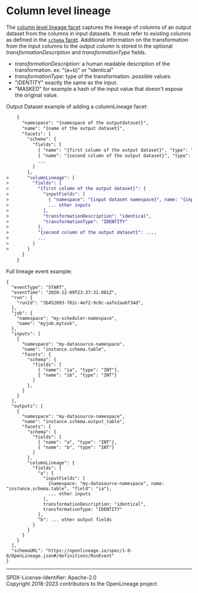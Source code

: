 # Column level lineage

The [column level lineage facet](ColumnLineageDatasetFacet.json) captures the lineage of columns of an output dataset from the columns in input datasets.
It must refer to existing columns as defined in the [`schema` facet](SchemaDatasetFacet.json).
Additional information on the transformation from the input columns to the output column is stored in the optional *transformationDescription* and *transformationType* fields.
 - *transformationDescription*: a human readable description of the transformation. ex: "(a+b)" or "identical"
 - *transformationType*: type of the transformation. possible values:
  - "IDENTITY" exactly the same as the input.
  - "MASKED" for example a hash of the input value that doesn't expose the original value.

Output Dataset example of adding a columnLineage facet:
```diff
    {
      "namespace": "{namespace of the outputdataset}",
      "name": "{name of the output dataset}",
      "facets": {
        "schema": {
          "fields": [
            { "name": "{first column of the output dataset}", "type": "{its type}"},
            { "name": "{second column of the output dataset}", "type": "{its type}"},
            ...
          ]
        },
>       "columnLineage": {
>         "fields": {
>           "{first column of the output dataset}": {
>             "inputFields": [
>               { "namespace": "{input dataset namespace}", name: "{input dataset name}", "field": "{input dataset column name}"},
>               ... other inputs
>             ],
>             "transformationDescription": "identical",
>             "transformationType": "IDENTITY"
>           },
>           "{second column of the output dataset}": ...,
>           ...
>         }
>       }
      }
    }
```
Full lineage event example:
```
{
  "eventType": "START",
  "eventTime": "2020-12-09T23:37:31.081Z",
  "run": {
    "runId": "3b452093-782c-4ef2-9c0c-aafe2aa6f34d",
  },
  "job": {
    "namespace": "my-scheduler-namespace",
    "name": "myjob.mytask",
  },
  "inputs": [
    {
      "namespace": "my-datasource-namespace",
      "name": "instance.schema.table",
      "facets": {
        "schema": {
          "fields": [
            { "name": "ia", "type": "INT"}, 
            { "name": "ib", "type": "INT"}
          ]
        },
      }
    }
  ],
  "outputs": [
    {
      "namespace": "my-datasource-namespace",
      "name": "instance.schema.output_table",
      "facets": {
        "schema": {
          "fields": [
            { "name": "a", "type": "INT"}, 
            { "name": "b", "type": "INT"}
          ]
        },
        "columnLineage": {
          "fields": {
            "a": {
              "inputFields": [
                {namespace: "my-datasource-namespace", name: "instance.schema.table", "field": "ia"},
                ... other inputs
              ],
              transformationDescription: "identical",
              transformationType: "IDENTITY"
            },
            "b": ... other output fields
          }
        }
      }
    }
  ],
  "schemaURL": "https://openlineage.io/spec/1-0-0/OpenLineage.json#/definitions/RunEvent"
}
```

----
SPDX-License-Identifier: Apache-2.0\
Copyright 2018-2023 contributors to the OpenLineage project